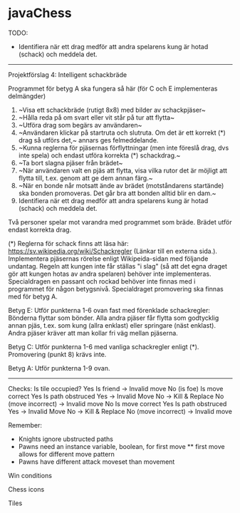 # javaChess

TODO:

* Identifiera när ett drag medför att andra spelarens kung är hotad (schack) och meddela det.
---------

Projektförslag 4: Intelligent schackbräde

Programmet för betyg A ska fungera så här (för C och E implementeras delmängder)

1. ~Visa ett schackbräde (rutigt 8x8) med bilder av schackpjäser~
2. ~Hålla reda på om svart eller vit står på tur att flytta~
3. ~Utföra drag som begärs av användaren~
4. ~Användaren klickar på startruta och slutruta. Om det är ett korrekt (*) drag så utförs det,~ annars ges felmeddelande.
5. ~Kunna reglerna för pjäsernas förflyttningar (men inte föreslå drag, dvs inte spela) och endast utföra korrekta (*) schackdrag.~
6. ~Ta bort slagna pjäser från brädet~
7. ~När användaren valt en pjäs att flytta, visa vilka rutor det är möjligt att flytta till, t.ex. genom att ge dem annan färg.~
8. ~När en bonde når motsatt ände av brädet (motståndarens startände) ska bonden promoveras. Det går bra att bonden alltid blir en dam.~
9. Identifiera när ett drag medför att andra spelarens kung är hotad (schack) och meddela det.

Två personer spelar mot varandra med programmet som bräde. Brädet utför endast korrekta drag.

(*) Reglerna för schack finns att läsa här: https://sv.wikipedia.org/wiki/Schackregler (Länkar till en externa sida.). Implementera pjäsernas rörelse enligt Wikipeida-sidan med följande undantag. Regeln att kungen inte får ställas "i slag" (så att det egna draget gör att kungen hotas av andra spelaren) behöver inte implementeras. Specialdragen en passant och rockad behöver inte finnas med i programmet för någon betygsnivå. Specialdraget promovering ska finnas med för betyg A.

Betyg E: Utför punkterna 1-6 ovan fast med förenklade schackregler: Bönderna flyttar som bönder. Alla andra pjäser får flytta som godtycklig annan pjäs, t.ex. som kung (allra enklast) eller springare (näst enklast). Andra pjäser kräver att man kollar fri väg mellan pjäserna.

Betyg C: Utför punkterna 1-6 med vanliga schackregler enligt (*). Promovering (punkt 8) krävs inte.

Betyg A: Utför punkterna 1-9 ovan. 


---------


Checks:
Is tile occupied?
  Yes
    Is friend
      -> Invalid move
    No (is foe)
      Is move correct
        Yes
          Is path obstruced
            Yes
              -> Invalid Move
            No
              -> Kill & Replace
        No (move incorrect)
          -> Invalid move
  No
    Is move correct
    Yes
      Is path obstruced
        Yes
          -> Invalid Move
        No
          -> Kill & Replace
    No (move incorrect)
      -> Invalid move

     
Remember:
 * Knights ignore ubstructed paths
 * Pawns need an instance variable, boolean, for first move
 ** first move allows for different move pattern
 * Pawns have different attack moveset than movement
 
Win conditions
 
Chess icons

Tiles
          
          
 
  
